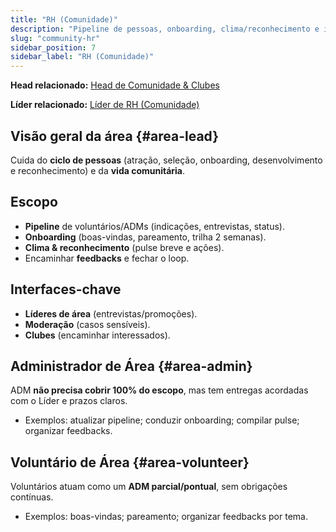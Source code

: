 ```yaml
---
title: "RH (Comunidade)"
description: "Pipeline de pessoas, onboarding, clima/reconhecimento e integração com clubes e áreas."
slug: "community-hr"
sidebar_position: 7
sidebar_label: "RH (Comunidade)"
---
```


**Head relacionado:** [Head de Comunidade & Clubes](/notes/projects/speakup-community/org/heads#head-community-clubs)

**Líder relacionado:** [Líder de RH (Comunidade)](/notes/projects/speakup-community/org/area-leads#community-hr)

## Visão geral da área {#area-lead}

Cuida do **ciclo de pessoas** (atração, seleção, onboarding, desenvolvimento e reconhecimento) e da **vida comunitária**.

## Escopo

- **Pipeline** de voluntários/ADMs (indicações, entrevistas, status).
- **Onboarding** (boas-vindas, pareamento, trilha 2 semanas).
- **Clima & reconhecimento** (pulse breve e ações).
- Encaminhar **feedbacks** e fechar o loop.

## Interfaces-chave

- **Líderes de área** (entrevistas/promoções).
- **Moderação** (casos sensíveis).
- **Clubes** (encaminhar interessados).

## Administrador de Área {#area-admin}

ADM **não precisa cobrir 100% do escopo**, mas tem entregas acordadas com o Líder e prazos claros.

- Exemplos: atualizar pipeline; conduzir onboarding; compilar pulse; organizar feedbacks.

## Voluntário de Área {#area-volunteer}

Voluntários atuam como um **ADM parcial/pontual**, sem obrigações contínuas.

- Exemplos: boas-vindas; pareamento; organizar feedbacks por tema.
